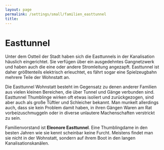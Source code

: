 ```yaml
---
layout: page
permalink: /settings/small/familien_easttunnel
title: 
---
```


# Easttunnel

Unter dem Ostteil der Stadt haben sich die Easttunnels in der Kanalisation häuslich eingerichtet. Sie verfügen über ein ausgedehntes Gangnetzwerk und haben auch die eine oder andere Stromleitung angezapft. Easttunnel ist daher größtenteils elektrisch erleuchtet, es fährt sogar eine Spielzeugbahn mehrere Teile der Wohnstatt an.

Die Easttunnel Wohnstatt besteht im Gegensatz zu denen anderer Familien aus vielen kleinen Bereichen, die über Tunnel und Gänge verbunden sind. Easttunnel Thumblinge wirken oft etwas isoliert und zurückgezogen, sind aber auch als große Tüftler und Schleicher bekannt. Man munkelt allerdings auch, dass sie kein Problem damit haben, in ihren Gängen Waren am Rat vorbeizuschmuggeln oder in diverse unlautere Machenschaften verstrickt zu sein.

Familienvorstand ist <strong>Eleonore Easttunnel</strong>. Eine Thumblingdame in den besten Jahren wie sie kennt scheinbar keine Furcht. Meistens findet man sie nicht in der Wohnstatt, sondern auf ihrem Boot in den langen Kanalisationskanälen.

